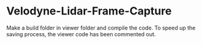 # Velodyne-Lidar-Frame-Capture
Make a build folder in viewer folder and compile the code. To speed up the saving process, the viewer code has been commented out.
